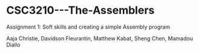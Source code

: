 # CSC3210---The-Assemblers
Assignment 1: Soft skills and creating a simple Assembly program 

Aaja Christie, Davidson Fleurantin, Matthew Kabat, Sheng Chen, Mamadou Diallo 
